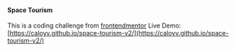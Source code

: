 #### Space Tourism
This is a coding challenge from [frontendmentor](https://www.frontendmentor.io/challenges/space-tourism-multipage-website-gRWj1URZ3)
Live Demo: [https://caloyv.github.io/space-tourism-v2/](https://caloyv.github.io/space-tourism-v2/)
